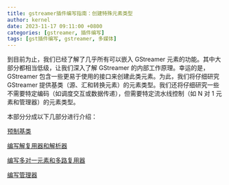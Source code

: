 ```yaml
---
title: gstreamer插件编写指南：创建特殊元素类型
author: kernel
date: 2023-11-17 09:11:00 +0800
categories: [gstreamer, 插件编写]
tags: [gst插件编写, gstreamer, 多媒体]
---
```


到目前为止，我们已经了解了几乎所有可以嵌入 GStreamer 元素的功能。其中大部分都相当低级，让我们深入了解 GStreamer 的内部工作原理。幸运的是，GStreamer 包含一些更易于使用的接口来创建此类元素。为此，我们将仔细研究 GStreamer 提供基类（源、汇和转换元素）的元素类型。我们还将仔细研究一些不需要特定编码（如调度交互或数据传递），但需要特定流水线控制（如 N 对 1 元素和管理器）的元素类型。

本部分分成以下几部分进行介绍：

[预制基类](../Pre-made-base-classes/)

[编写解复用器和解析器](../Writing-a-Demuxer-or-Parser/)

[编写多对一元素和多路复用器](../Writing-a-N-to-1-Element-or-Muxer/)

[编写管理器](../Writing-a-Manager/)

